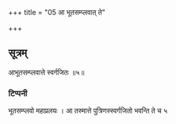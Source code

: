 +++
title = "05 आ भूतसम्प्लवात् ते"

+++
## सूत्रम्
आभूतसम्प्लवात्ते स्वर्गजितः ॥५॥  
### टिप्पनी
भूतसम्प्लवो महाप्रलयः । आ तस्मात्ते पुत्रिणस्स्वर्गजितो भवन्ति ते च ५
